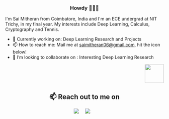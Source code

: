 <div align = "center">

### Howdy 👋:india:

</div>

I'm Sai Mitheran from Coimbatore, India and I'm an ECE undergrad at NIT Trichy, in my final year. My interests include Deep Learning, Calculus, Cryptography and Tennis.

- 🔭 Currently working on: Deep Learning Research and Projects
- 📫 How to reach me: Mail me at saimitheran06@gmail.com, hit the icon below!
- 👯 I’m looking to collaborate on : Interesting Deep Learning Research

<div align = "right">
  <img src="https://enterprise.github.com/assets/spinners/octocat-spinner-128-26a44333917854c6794d55eac947b1277fced54f1f60c5df5d93431db8753bc5.gif" width="60"       height="60">
</div>


<h2  align="center">📫 Reach out to me on</h2>
<p align="center">
  <a target="_blank"href="https://www.linkedin.com/in/sai-mitheran-4b9422187/"><img src="https://img.shields.io/badge/linkedin-%230077B5.svg?&style=for-the-badge&logo=linkedin&logoColor=white" /></a>&nbsp;&nbsp;&nbsp;&nbsp;
  <a href="mailto:saimitheran06@gmail.com"><img src="https://img.shields.io/badge/-saimitheran06@gmail.com-c14438?style=flat-square&logo=Gmail&label=Gmail&logoColor=white&link=mailto:saimitheran06@gmail.com" /></a>&nbsp;&nbsp;&nbsp;&nbsp;
</p>

<!--
<h3 align="left">Familiar Languages and Tools:</h3>
<p align="left">
 
 <!--
  <a href="https://www.python.org" target="_blank"> <img src="https://devicons.github.io/devicon/devicon.git/icons/python/python-original.svg" alt="python" width="40" height="40"/> </a>
  <a href="https://pytorch.org/" target="_blank"> <img src="https://www.vectorlogo.zone/logos/pytorch/pytorch-ar21.svg" alt=" " width="70" height="40"/> </a>
  <a href="https://www.tensorflow.org" target="_blank"> <img src="https://www.vectorlogo.zone/logos/tensorflow/tensorflow-icon.svg" alt="tensorflow" width="40" height="40"/> </a>
   <a href="https://opencv.org/" target="_blank"> <img src="https://www.vectorlogo.zone/logos/opencv/opencv-icon.svg" alt="opencv" width="40" height="40"/> </a>
  <a href="https://aws.amazon.com/" target="_blank"> <img src="https://seeklogo.com/images/A/amazon-web-services-aws-logo-6C2E3DCD3E-seeklogo.com.png" alt="azure" width="60" height="40"/> </a> <a href="https://www.w3.org/html/" target="_blank"> <img src="https://devicons.github.io/devicon/devicon.git/icons/html5/html5-original-wordmark.svg" alt="html5" width="40" height="40"/> </a> <a href="https://developer.mozilla.org/en-US/docs/Web/JavaScript" target="_blank"> <img src="https://devicons.github.io/devicon/devicon.git/icons/javascript/javascript-original.svg" alt="javascript" width="40" height="40"/> </a> <a href="https://www.mongodb.com/" target="_blank"> <img src="https://devicons.github.io/devicon/devicon.git/icons/mongodb/mongodb-original-wordmark.svg" alt="mongodb" width="40" height="40"/> </a> <a href="https://www.mysql.com/" target="_blank"> <img src="https://devicons.github.io/devicon/devicon.git/icons/mysql/mysql-original-wordmark.svg" alt="mysql" width="40" height="40"/> </a> <a href="https://www.oracle.com/" target="_blank"> <img src="https://devicons.github.io/devicon/devicon.git/icons/oracle/oracle-original.svg" alt="oracle" width="40" height="40"/> </a> <a href="https://www.postgresql.org" target="_blank"> <img src="https://devicons.github.io/devicon/devicon.git/icons/postgresql/postgresql-original-wordmark.svg" alt="postgresql" width="40" height="40"/> </a>  <a href="https://scikit-learn.org/" target="_blank"> <img src="https://upload.wikimedia.org/wikipedia/commons/0/05/Scikit_learn_logo_small.svg" alt="scikit_learn" width="40" height="40"/> </a> </p> 
  
 <!-- <a href="https://github.com/smj007">
  <img align="center" src="https://github-readme-stats.vercel.app/api/top-langs/?username=smj007&theme=dark&hide_langs_below=1" />
</a>

<!--
![SMJ's Stats](https://github-readme-stats.vercel.app/api?username=smj007&show_icons=true&title_color=fff&icon_color=79ff97&text_color=9f9f9f&bg_color=151515&hide=["stars"])

